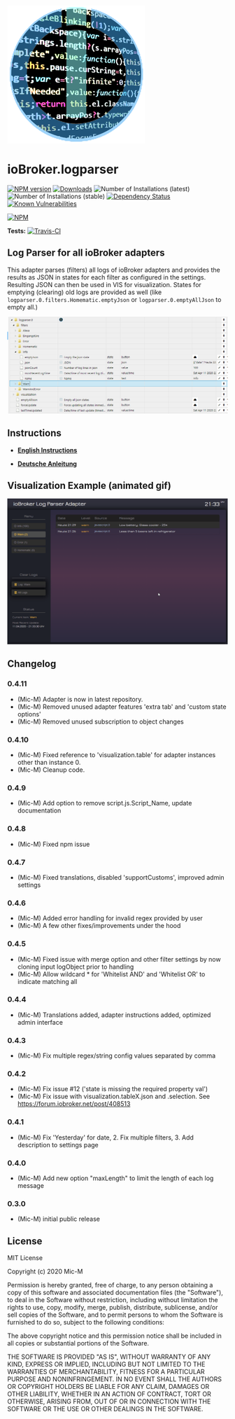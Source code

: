 ![Logo](admin/logparser.png)
# ioBroker.logparser

[![NPM version](http://img.shields.io/npm/v/iobroker.logparser.svg)](https://www.npmjs.com/package/iobroker.logparser)
[![Downloads](https://img.shields.io/npm/dm/iobroker.logparser.svg)](https://www.npmjs.com/package/iobroker.logparser)
![Number of Installations (latest)](http://iobroker.live/badges/logparser-installed.svg)
![Number of Installations (stable)](http://iobroker.live/badges/logparser-stable.svg)
[![Dependency Status](https://img.shields.io/david/Mic-M/iobroker.logparser.svg)](https://david-dm.org/Mic-M/iobroker.logparser)
[![Known Vulnerabilities](https://snyk.io/test/github/Mic-M/ioBroker.logparser/badge.svg)](https://snyk.io/test/github/Mic-M/ioBroker.logparser)

[![NPM](https://nodei.co/npm/iobroker.logparser.png?downloads=true)](https://nodei.co/npm/iobroker.logparser/)

**Tests:** [![Travis-CI](http://img.shields.io/travis/Mic-M/ioBroker.logparser/master.svg)](https://travis-ci.org/Mic-M/ioBroker.logparser)

## Log Parser for all ioBroker adapters

This adapter parses (filters) all logs of ioBroker adapters and provides the results as JSON in states for each filter as configured in the settings.
Resulting JSON can then be used in VIS for visualization. States for emptying (clearing) old logs are provided as well (like `logparser.0.filters.Homematic.emptyJson` or `logparser.0.emptyAllJson` to empty all.)

![States](docs/en/img/states.png)


## Instructions

* **[English Instructions](docs/en/logparser.md)**

* **[Deutsche Anleitung](docs/de/logparser.md)**

## Visualization Example (animated gif)

![Vis](docs/de/img/visintro.gif)

## Changelog

### 0.4.11
* (Mic-M) Adapter is now in latest repository.
* (Mic-M) Removed unused adapter features 'extra tab' and 'custom state options'
* (Mic-M) Removed unused subscription to object changes

### 0.4.10
* (Mic-M) Fixed reference to 'visualization.table' for adapter instances other than instance 0.
* (Mic-M) Cleanup code.

### 0.4.9
* (Mic-M) Add option to remove script.js.Script_Name, update documentation

### 0.4.8
* (Mic-M) Fixed npm issue

### 0.4.7
* (Mic-M) Fixed translations, disabled 'supportCustoms', improved admin settings

### 0.4.6
* (Mic-M) Added error handling for invalid regex provided by user
* (Mic-M) A few other fixes/improvements under the hood

### 0.4.5
* (Mic-M) Fixed issue with merge option and other filter settings by now cloning input logObject prior to handling
* (Mic-M) Allow wildcard * for 'Whitelist AND' and 'Whitelist OR' to indicate matching all

### 0.4.4
* (Mic-M) Translations added, adapter instructions added, optimized admin interface

### 0.4.3
* (Mic-M) Fix multiple regex/string config values separated by comma

### 0.4.2
* (Mic-M) Fix issue #12 ('state is missing the required property val')
* (Mic-M) Fix issue with visualization.tableX.json and .selection. See https://forum.iobroker.net/post/408513

### 0.4.1
* (Mic-M) Fix 'Yesterday' for date, 2. Fix multiple filters, 3. Add description to settings page

### 0.4.0
* (Mic-M) Add new option "maxLength" to limit the length of each log message

### 0.3.0
* (Mic-M) initial public release

## License
MIT License

Copyright (c) 2020 Mic-M

Permission is hereby granted, free of charge, to any person obtaining a copy
of this software and associated documentation files (the "Software"), to deal
in the Software without restriction, including without limitation the rights
to use, copy, modify, merge, publish, distribute, sublicense, and/or sell
copies of the Software, and to permit persons to whom the Software is
furnished to do so, subject to the following conditions:

The above copyright notice and this permission notice shall be included in all
copies or substantial portions of the Software.

THE SOFTWARE IS PROVIDED "AS IS", WITHOUT WARRANTY OF ANY KIND, EXPRESS OR
IMPLIED, INCLUDING BUT NOT LIMITED TO THE WARRANTIES OF MERCHANTABILITY,
FITNESS FOR A PARTICULAR PURPOSE AND NONINFRINGEMENT. IN NO EVENT SHALL THE
AUTHORS OR COPYRIGHT HOLDERS BE LIABLE FOR ANY CLAIM, DAMAGES OR OTHER
LIABILITY, WHETHER IN AN ACTION OF CONTRACT, TORT OR OTHERWISE, ARISING FROM,
OUT OF OR IN CONNECTION WITH THE SOFTWARE OR THE USE OR OTHER DEALINGS IN THE
SOFTWARE.